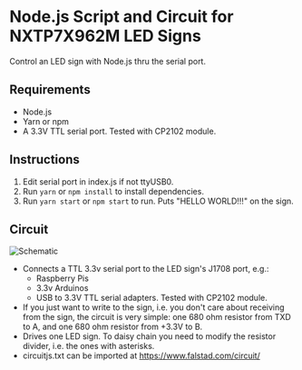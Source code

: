 # Node.js Script and Circuit for NXTP7X962M LED Signs

Control an LED sign with Node.js thru the serial port.

## Requirements
* Node.js
* Yarn or npm
* A 3.3V TTL serial port. Tested with CP2102 module.

## Instructions
1. Edit serial port in index.js if not ttyUSB0.
2. Run `yarn` or `npm install` to install dependencies.
3. Run `yarn start` or `npm start` to run. Puts "HELLO WORLD!!!" on the sign.

## Circuit

![Schematic](circuit.png?raw=true "Schematic")

* Connects a TTL 3.3v serial port to the LED sign's J1708 port, e.g.:
  * Raspberry Pis
  * 3.3v Arduinos
  * USB to 3.3V TTL serial adapters. Tested with CP2102 module.
* If you just want to write to the sign, i.e. you don't care about receiving from the sign, the circuit is very simple: one 680 ohm resistor from TXD to A, and one 680 ohm resistor from +3.3V to B.
* Drives one LED sign. To daisy chain you need to modify the resistor divider, i.e. the ones with asterisks.
* circuitjs.txt can be imported at https://www.falstad.com/circuit/
